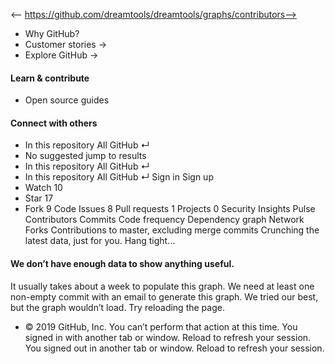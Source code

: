 <-- https://github.com/dreamtools/dreamtools/graphs/contributors-->

* Why GitHub? 
* Customer stories →
* Explore GitHub →
#### Learn & contribute
* Open source guides
#### Connect with others
* In this repository  All GitHub  ↵
* No suggested jump to results
* In this repository  All GitHub  ↵
* In this repository  All GitHub  ↵
Sign in  Sign up
* Watch  10 
* Star  17 
* Fork  9 
Code Issues 8 Pull requests 1 Projects 0 Security  Insights
Pulse Contributors Commits Code frequency Dependency graph Network Forks
Contributions to master, excluding merge commits
Crunching the latest data, just for you. Hang tight…
#### We don’t have enough data to show anything useful.
It usually takes about a week to populate this graph.
We need at least one non-empty commit with an email to generate this graph.
We tried our best, but the graph wouldn’t load. Try reloading the page.
* © 2019 GitHub, Inc.
You can’t perform that action at this time.
You signed in with another tab or window. Reload to refresh your session. You signed out in another tab or window. Reload to refresh your session.